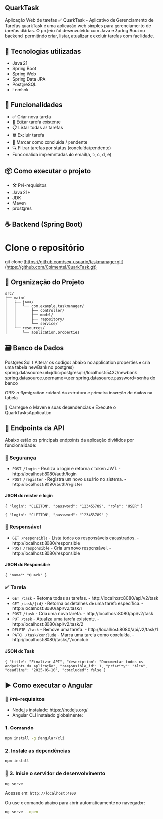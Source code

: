 ## QuarkTask
Aplicação Web de tarefas
✅ QuarkTask - Aplicativo de Gerenciamento de Tarefas
quarkTask é uma aplicação web simples para gerenciamento de tarefas diárias. O projeto foi desenvolvido com Java e Spring Boot no backend, permitindo criar, listar, atualizar e excluir tarefas com facilidade.

## 🚀 Tecnologias utilizadas
- Java 21
- Spring Boot
- Spring Web
- Spring Data JPA
- PostgreSQL
- Lombok

## 🧩 Funcionalidades
- ✅ Criar nova tarefa
- 📝 Editar tarefa existente
- 📋 Listar todas as tarefas
- 🗑️ Excluir tarefa
- 🔁 Marcar como concluída / pendente
- 🔍 Filtrar tarefas por status (concluída/pendente)
- Funcionalida implemntadas do email(a, b, c, d, e) 

## 📦 Como executar o projeto
- 🛠️ Pré-requisitos
- Java 21+
- JDK
- Maven
- prostgres


## ☕ Backend (Spring Boot)
# Clone o repositório
git clone [https://github.com/seu-usuario/taskmanager.git](https://github.com/Cpimentel/QuarkTask.git)

## 📌 Organização do Projeto

```
src/
├── main/
│   ├── java/
│   │   └── com.example.taskmanager/
│   │       ├── controller/
│   │       ├── model/
│   │       ├── repository/
│   │       └── service/
│   └── resources/
│       └── application.properties
```


## 🗃️ Banco de Dados
Postgres Sql ( Alterar os codigos abaixo no application.properties e cria uma tabela newBank no postgres)
spring.datasource.url=jdbc:postgresql://localhost:5432/newbank
spring.datasource.username=user
spring.datasource.password=senha do banco

OBS: o flymigration cuidará da estrutura e primeira inserção de dados na tabela

📌 Carregue o Maven e suas dependencias e Execute o QuarkTasksApplication

## 📡 Endpoints da API

Abaixo estão os principais endpoints da aplicação divididos por funcionalidade:

### 🔐 Segurança

- `POST /login` - Realiza o login e retorna o token JWT.                           -  http://localhost:8080/auth/login
- `POST /register` - Registra um novo usuário no sistema.                          -  http://localhost:8080/auth/register

#### JSON do reister e login
 `{
  "login": "CLEITON",
  "password": "123456789",
  "role": "USER"
}
`
 
 `{
  "login": "CLEITON",
  "password": "123456789"
}
`

### 👤 Responsável

- `GET /responsible` - Lista todos os responsáveis cadastrados.                    -  http://localhost:8080/responsible
- `POST /responsible` - Cria um novo responsável.                                  -  http://localhost:8080/responsible

#### JSON do Responsible
 `{
        "name": "Quark"
}
`

### ✅ Tarefa

- `GET /task` - Retorna todas as tarefas.                                          -  http://localhost:8080/api/v2/task
- `GET /task/{id}` - Retorna os detalhes de uma tarefa específica.                 -  http://localhost:8080/api/v2/task/1
- `POST /task` - Cria uma nova tarefa.                                             -  http://localhost:8080/api/v2/task
- `PUT /task` - Atualiza uma tarefa existente.                                     -  http://localhost:8080/api/v2/task/2
- `DELETE /task` - Remove uma tarefa.                                              -  http://localhost:8080/api/v2/task/1
- `PATCH /task/conclude` - Marca uma tarefa como concluída.                        -  http://localhost:8080/tasks/1/concluir

#### JSON do Task
 `{
  "title": "Finalizar API",
  "description": "Documentar todos os endpoints da aplicação",
  "responsible_id": 1,
  "priority": "Alta",
  "deadline": "2025-06-10",
  "concluded": false
}
`
## ▶️ Como executar o Angular

### 🔧 Pré-requisitos

- Node.js instalado: https://nodejs.org/
- Angular CLI instalado globalmente:

###  1. Comando
```bash
npm install -g @angular/cli
```
###  2. Instale as dependências

```bash
npm install
```

### 🚀 3. Inicie o servidor de desenvolvimento

```bash
ng serve
```

Acesse em: `http://localhost:4200`

Ou use o comando abaixo para abrir automaticamente no navegador:

```bash
ng serve --open
```

